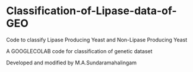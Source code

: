 # Classification-of-Lipase-data-of-GEO
Code to classify Lipase Producing Yeast and Non-Lipase Producing Yeast 


A GOOGLECOLAB code for classification of genetic dataset

Developed and modified by
M.A.Sundaramahalingam
